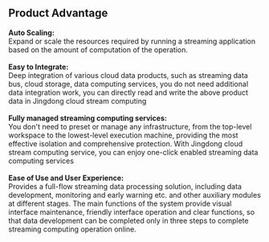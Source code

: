 ## Product Advantage<br>
**Auto Scaling:**<br>
Expand or scale the resources required by running a streaming application based on the amount of computation of the operation. <br><br>
**Easy to Integrate:**<br>
Deep integration of various cloud data products, such as streaming data bus, cloud storage, data computing services, you do not need additional data integration work, you can directly read and write the above product data in Jingdong cloud stream computing <br><br>
**Fully managed streaming computing services:**<br>
You don't need to preset or manage any infrastructure, from the top-level workspace to the lowest-level execution machine, providing the most effective isolation and comprehensive protection. With Jingdong cloud stream computing service, you can enjoy one-click enabled streaming data computing services<br><br>
**Ease of Use and User Experience:**<br>
Provides a full-flow streaming data processing solution, including data development, monitoring and early warning etc. and other auxiliary modules at different stages. The main functions of the system provide visual interface maintenance, friendly interface operation and clear functions, so that data development can be completed only in three steps to complete streaming computing operation online.